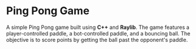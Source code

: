 # Ping Pong Game

A simple Ping Pong game built using **C++** and **Raylib**. The game features a player-controlled paddle, a bot-controlled paddle, and a bouncing ball. The objective is to score points by getting the ball past the opponent's paddle. 
